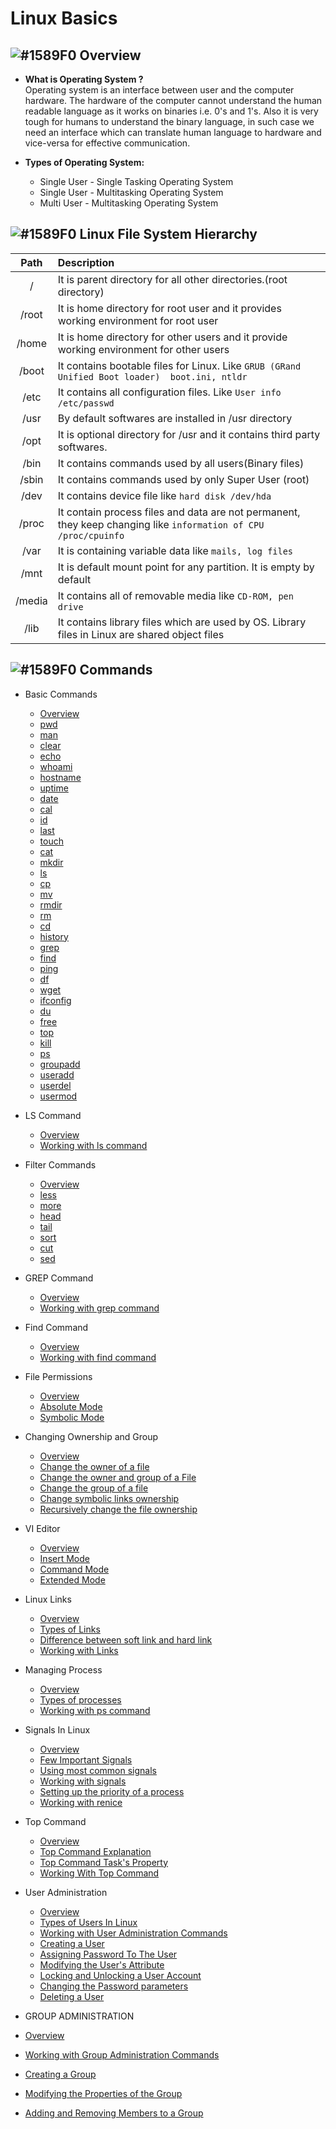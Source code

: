 # Linux Basics

## ![#1589F0](https://placehold.it/15/1589F0/000000?text=+) Overview 

* <b> What is Operating System ?</b>  
Operating system is an interface between user and the computer hardware. The hardware of the computer cannot understand the human readable language as it works on binaries i.e. 0's and 1's. Also it is very tough for humans to understand the binary language, in such case we need an interface which can translate human language to hardware and vice-versa for effective communication. 

* <b> Types of Operating System:</b>  
  * Single User - Single Tasking Operating System  
  * Single User - Multitasking Operating System  
  * Multi User - Multitasking Operating System  
 
## ![#1589F0](https://placehold.it/15/1589F0/000000?text=+) Linux File System Hierarchy  

|Path     | Description        |
|:-----: |:---      |
| / |It is parent directory for all other directories.(root directory)|
| /root | It is home directory for root user and it provides working environment for root user|
| /home | It is home directory for other users and it provide working environment for other users|
| /boot |It contains bootable files for Linux. Like `GRUB (GRand Unified Boot loader)  boot.ini, ntldr` |
| /etc | It contains all configuration files. Like `User info /etc/passwd` |
| /usr | By default softwares are installed in /usr directory|
| /opt | It is optional directory for /usr and it contains third party softwares. |
| /bin | It contains commands used by all users(Binary files)|   
| /sbin | It contains commands used by only Super User (root) |
| /dev | It contains device file like `hard disk /dev/hda` |
| /proc |  It contain process files and data are not permanent, they keep changing like `information of CPU /proc/cpuinfo` |
| /var |It is containing variable data like `mails, log files` |   
| /mnt |It is default mount point for any partition. It is empty by default |
| /media |It contains all of removable media like `CD-ROM, pen drive` |
| /lib | It contains library files which are used by OS. Library files in Linux are shared object files|

## ![#1589F0](https://placehold.it/15/1589F0/000000?text=+) Commands

- Basic Commands
  - [Overview](https://github.com/krishnaprasadkv/linux-commands/blob/master/Basic-commands.md#basic-commands)
  - [pwd](https://github.com/krishnaprasadkv/linux-commands/blob/master/Basic-commands.md#1-pwd-)
  - [man](https://github.com/krishnaprasadkv/linux-commands/blob/master/Basic-commands.md#2-man-)
  - [clear](https://github.com/krishnaprasadkv/linux-commands/blob/master/Basic-commands.md#3-clear-)
  - [echo](https://github.com/krishnaprasadkv/linux-commands/blob/master/Basic-commands.md#4-echo-)
  - [whoami](https://github.com/krishnaprasadkv/linux-commands/blob/master/Basic-commands.md#5-whoami-)
  - [hostname](https://github.com/krishnaprasadkv/linux-commands/blob/master/Basic-commands.md#6-hostname-)
  - [uptime](https://github.com/krishnaprasadkv/linux-commands/blob/master/Basic-commands.md#7-uptime-)
  - [date](https://github.com/krishnaprasadkv/linux-commands/blob/master/Basic-commands.md#8-date-)
  - [cal](https://github.com/krishnaprasadkv/linux-commands/blob/master/Basic-commands.md#9-cal-)
  - [id](https://github.com/krishnaprasadkv/linux-commands/blob/master/Basic-commands.md#10-id-)
  - [last](https://github.com/krishnaprasadkv/linux-commands/blob/master/Basic-commands.md#11-last-)
  - [touch](https://github.com/krishnaprasadkv/linux-commands/blob/master/Basic-commands.md#12-touch-)
  - [cat](https://github.com/krishnaprasadkv/linux-commands/blob/master/Basic-commands.md#13-cat-)
  - [mkdir](https://github.com/krishnaprasadkv/linux-commands/blob/master/Basic-commands.md#14-mkdir-)
  - [ls](https://github.com/krishnaprasadkv/linux-commands/blob/master/Basic-commands.md#15-ls-)
  - [cp](https://github.com/krishnaprasadkv/linux-commands/blob/master/Basic-commands.md#16-cp-)
  - [mv](https://github.com/krishnaprasadkv/linux-commands/blob/master/Basic-commands.md#17-mv-)
  - [rmdir](https://github.com/krishnaprasadkv/linux-commands/blob/master/Basic-commands.md#18-rmdir-)
  - [rm](https://github.com/krishnaprasadkv/linux-commands/blob/master/Basic-commands.md#19-rm-)
  - [cd](https://github.com/krishnaprasadkv/linux-commands/blob/master/Basic-commands.md#20-cd-)
  - [history](https://github.com/krishnaprasadkv/linux-commands/blob/master/Basic-commands.md#21-history-)
  - [grep](https://github.com/krishnaprasadkv/linux-commands/blob/master/Basic-commands.md#22-grep-)
  - [find](https://github.com/krishnaprasadkv/linux-commands/blob/master/Basic-commands.md#23-find-)
  - [ping](https://github.com/krishnaprasadkv/linux-commands/blob/master/Basic-commands.md#24-ping-)
  - [df](https://github.com/krishnaprasadkv/linux-commands/blob/master/Basic-commands.md#25-df-)
  - [wget](https://github.com/krishnaprasadkv/linux-commands/blob/master/Basic-commands.md#26-wget-)
  - [ifconfig](https://github.com/krishnaprasadkv/linux-commands/blob/master/Basic-commands.md#27-ifconfig-)
  - [du](https://github.com/krishnaprasadkv/linux-commands/blob/master/Basic-commands.md#28-du-)
  - [free](https://github.com/krishnaprasadkv/linux-commands/blob/master/Basic-commands.md#29-free-)
  - [top](https://github.com/krishnaprasadkv/linux-commands/blob/master/Basic-commands.md#30-top-)
  - [kill](https://github.com/krishnaprasadkv/linux-commands/blob/master/Basic-commands.md#31-kill-)
  - [ps](https://github.com/krishnaprasadkv/linux-commands/blob/master/Basic-commands.md#32-ps-)
  - [groupadd](https://github.com/krishnaprasadkv/linux-commands/blob/master/Basic-commands.md#33-groupadd-)
  - [useradd](https://github.com/krishnaprasadkv/linux-commands/blob/master/Basic-commands.md#34-useradd-)
  - [userdel](https://github.com/krishnaprasadkv/linux-commands/blob/master/Basic-commands.md#35-userdel-)
  - [usermod](https://github.com/krishnaprasadkv/linux-commands/blob/master/Basic-commands.md#36-usermod-)
  

- LS Command
  - [Overview](https://github.com/krishnaprasadkv/linux-commands/blob/master/ls.md#listing-files-and-directories)
  - [Working with ls command](https://github.com/krishnaprasadkv/linux-commands/blob/master/ls.md#working-with-ls-command)
 
- Filter Commands
  - [Overview](https://github.com/krishnaprasadkv/linux-commands/blob/master/filtercommands.md#filter-commands)
  - [less](https://github.com/krishnaprasadkv/linux-commands/blob/master/filtercommands.md#less-)  
  - [more](https://github.com/krishnaprasadkv/linux-commands/blob/master/filtercommands.md#more-)  
  - [head](https://github.com/krishnaprasadkv/linux-commands/blob/master/filtercommands.md#head-)  
  - [tail](https://github.com/krishnaprasadkv/linux-commands/blob/master/filtercommands.md#tail-)  
  - [sort](https://github.com/krishnaprasadkv/linux-commands/blob/master/filtercommands.md#sort-)  
  - [cut](https://github.com/krishnaprasadkv/linux-commands/blob/master/filtercommands.md#cut-)  
  - [sed](https://github.com/krishnaprasadkv/linux-commands/blob/master/filtercommands.md#sed-)

  
- GREP Command
  - [Overview](https://github.com/krishnaprasadkv/linux-commands/blob/master/grep.md#grep-)
  - [Working with grep command](https://github.com/krishnaprasadkv/linux-commands/blob/master/grep.md#examples-of-grep)

- Find Command 
  - [Overview](https://github.com/krishnaprasadkv/linux-commands/blob/master/findcommand.md#find-command-)
  - [Working with find command](https://github.com/krishnaprasadkv/linux-commands/blob/master/findcommand.md#working-with-find-command)

- File Permissions
  - [Overview](https://github.com/krishnaprasadkv/linux-commands/blob/master/filepermissions.md#overview)
  - [Absolute Mode](https://github.com/krishnaprasadkv/linux-commands/blob/master/filepermissions.md#absolute-mode)
  - [Symbolic Mode](https://github.com/krishnaprasadkv/linux-commands/blob/master/filepermissions.md#symbolic-mode)

- Changing Ownership and Group
  - [Overview](https://github.com/krishnaprasadkv/linux-commands/blob/master/filepermissions.md#file-permissions-) 
  - [Change the owner of a file](https://github.com/krishnaprasadkv/linux-commands/blob/master/changing-ownership-and-group.md#change-the-owner-of-a-file)
  - [Change the owner and group of a File](https://github.com/krishnaprasadkv/linux-commands/blob/master/changing-ownership-and-group.md#change-the-owner-and-group-of-a-file)
  - [Change the group of a file](https://github.com/krishnaprasadkv/linux-commands/blob/master/changing-ownership-and-group.md#change-the-group-of-a-file)
  - [Change symbolic links ownership](https://github.com/krishnaprasadkv/linux-commands/blob/master/changing-ownership-and-group.md#change-symbolic-links-ownership)
  - [Recursively change the file ownership](https://github.com/krishnaprasadkv/linux-commands/blob/master/changing-ownership-and-group.md#recursively-change-the-file-ownership)


- VI Editor
  - [Overview](https://github.com/krishnaprasadkv/linux-commands/blob/master/vi.md#overview)
  - [Insert Mode](https://github.com/krishnaprasadkv/linux-commands/blob/master/vi.md#insert-mode)
  - [Command Mode](https://github.com/krishnaprasadkv/linux-commands/blob/master/vi.md#command-mode)
  - [Extended Mode](https://github.com/krishnaprasadkv/linux-commands/blob/master/vi.md#extended-mode)


- Linux Links
  - [Overview](https://github.com/krishnaprasadkv/linux-commands/blob/master/links.md#overview) 
  - [Types of Links](https://github.com/krishnaprasadkv/linux-commands/blob/master/links.md#types-of-links)
  - [Difference between soft link and hard link ](https://github.com/krishnaprasadkv/linux-commands/blob/master/links.md#difference-between-soft-link-and-hard-link)
  - [Working with Links](https://github.com/krishnaprasadkv/linux-commands/blob/master/links.md#working-with-inks)

- Managing Process 
  - [Overview](https://github.com/krishnaprasadkv/linux-commands/blob/master/managingprocess.md#overview)
  - [Types of processes](https://github.com/krishnaprasadkv/linux-commands/blob/master/managingprocess.md#types-of-processes)
  - [Working with ps command](https://github.com/krishnaprasadkv/linux-commands/blob/master/managingprocess.md#working-with-ps-command)

- Signals In Linux
  - [Overview](https://github.com/krishnaprasadkv/linux-commands/blob/master/signalsinlinux.md#overview)  
  - [Few Important Signals](https://github.com/krishnaprasadkv/linux-commands/blob/master/signalsinlinux.md#few-important-signals-with-its-descriptions)
  - [Using most common signals](https://github.com/krishnaprasadkv/linux-commands/blob/master/signalsinlinux.md#using-most-common-signals)
  - [Working with signals](https://github.com/krishnaprasadkv/linux-commands/blob/master/signalsinlinux.md#working-with-signals)
  - [Setting up the priority of a process](https://github.com/krishnaprasadkv/linux-commands/blob/master/signalsinlinux.md#setting-up-the-priority-of-a-process)
  - [Working with renice](https://github.com/krishnaprasadkv/linux-commands/blob/master/signalsinlinux.md#working-with-renice)

- Top Command 
   - [Overview](https://github.com/krishnaprasadkv/linux-commands/blob/master/topcommand.md#overview)
   - [Top Command Explanation](https://github.com/krishnaprasadkv/linux-commands/blob/master/topcommand.md#top-command-explanation)
   - [Top Command Task's Property](https://github.com/krishnaprasadkv/linux-commands/blob/master/topcommand.md#top-command-tasks-property)
   - [Working With Top Command](https://github.com/krishnaprasadkv/linux-commands/blob/master/topcommand.md#working-with-top-command)

- User Administration 
  - [Overview](https://github.com/krishnaprasadkv/linux-commands/blob/master/useradmin.md#overview)
  - [Types of Users In Linux](https://github.com/krishnaprasadkv/linux-commands/blob/master/useradmin.md#types-of-users-in-linux)
  - [Working with User Administration Commands](https://github.com/krishnaprasadkv/linux-commands/blob/master/useradmin.md#working-with-user-administration-commands)
  - [Creating a User](https://github.com/krishnaprasadkv/linux-commands/blob/master/useradmin.md#creating-a-user)
  - [Assigning Password To The User](https://github.com/krishnaprasadkv/linux-commands/blob/master/useradmin.md#assigning-password-to-the-user)
  - [Modifying the User's Attribute](https://github.com/krishnaprasadkv/linux-commands/blob/master/useradmin.md#modifying-the-users-attribute)
  - [Locking and Unlocking a User Account](https://github.com/krishnaprasadkv/linux-commands/blob/master/useradmin.md#locking-and-unlocking-a-user-account)
  - [Changing the Password parameters](https://github.com/krishnaprasadkv/linux-commands/blob/master/useradmin.md#changing-the-password-parameters)
  - [Deleting a User](https://github.com/krishnaprasadkv/linux-commands/blob/master/useradmin.md#deleting-a-user)

 - GROUP ADMINISTRATION
  - [Overview](https://github.com/krishnaprasadkv/linux-commands/blob/master/groupadmin.md#overview)
  - [Working with Group Administration Commands](https://github.com/krishnaprasadkv/linux-commands/blob/master/groupadmin.md#working-with-group-administration)
  - [Creating a Group](https://github.com/krishnaprasadkv/linux-commands/blob/master/groupadmin.md#creating-a-group)
  - [Modifying the Properties of the Group](https://github.com/krishnaprasadkv/linux-commands/blob/master/groupadmin.md#modifying-the-properties-of-the-group)
  - [Adding and Removing Members to a Group](https://github.com/krishnaprasadkv/linux-commands/blob/master/groupadmin.md#adding-and-removing-embers-to-a-group)